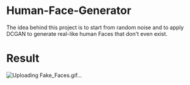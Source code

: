 # Human-Face-Generator
The idea behind this project is to start from random noise and to apply DCGAN to generate real-like human Faces that don't
even exist.

# Result
![Uploading Fake_Faces.gif…]()
